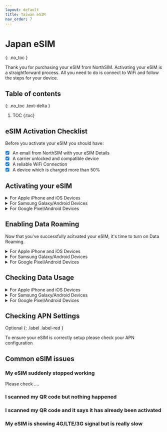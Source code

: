 ```yaml
---
layout: default
title: Taiwan eSIM
nav_order: 7
---
```


# Japan eSIM
{: .no_toc }

Thank you for purchasing your eSIM from NorthSIM. Activating your eSIM is a straightforward process. All you need to do is connect to WiFi and follow the steps for your device.

## Table of contents
{: .no_toc .text-delta }

1. TOC
{:toc}

## eSIM Activation Checklist

Before you activate your eSIM you should have:

- [x] An email from NorthSIM with your eSIM Details
- [x] A carrier unlocked and compatible device
- [x] A reliable WiFi Connection
- [x] A device which is charged more than 50% 

## Activating your eSIM

<details markdown="block">
  <summary>
    For Apple iPhone and iOS Devices
  </summary>

{: .highlight }
Go to Settings > Mobile (Cellular)

![](../../assets/images/iphone-add-esim/1.gif){:width="40%"}

{: .highlight }
Then tap on add an eSIM

![](../../assets/images/iphone-add-esim/2.gif){:width="40%"}

{: .highlight }
Choose the use QR Code option

![](../../assets/images/iphone-add-esim/3.gif){:width="40%"}

{: .highlight }
Scan your QR Code (or enter your QR details manually if you have been given them)

![](../../assets/images/iphone-add-esim/4.gif){:width="40%"}

</details>

<details markdown="block">
  <summary>
    For Samsung Galaxy/Android Devices
  </summary>

{: .highlight }
Go to Settings > Connections

![](../../assets/images/samsung-add-esim/1.gif){:width="40%"}

{: .highlight }
Then tap on SIM Card Manager

![](../../assets/images/samsung-add-esim/2.gif){:width="40%"}

{: .highlight }
Tap on Add Mobile Plan

![](../../assets/images/samsung-add-esim/3.gif){:width="40%"}

{: .highlight }
Tap on Scan Carrier QR Code

![](../../assets/images/samsung-add-esim/4.gif){:width="40%"}

{: .highlight }
Scan your QR Code (or enter your QR details manually if you have been given them)

![](../../assets/images/samsung-add-esim/5.gif){:width="40%"}

</details>


<details markdown="block">
  <summary>
    For Google Pixel/Android Devices
  </summary>

{: .highlight }
- Go to Settings > Network & Internet
- Look for the SIMs menu and click the + button
- Tap on Download a SIM instead
- Tap Next and follow the instructions
- Scan your QR code

</details>

## Enabling Data Roaming

Now that you've successfully acitvated your eSIM, it's time to turn on Data Roaming.

<details markdown="block">
  <summary>
    For Apple iPhone and iOS Devices
  </summary>

{: .highlight }
- Go to Settings
- Tap on Mobile
- Tap on the eSIM
- Scroll down and toggle on Data Roaming
</details>

<details markdown="block">
  <summary>
    For Samsung Galaxy/Android Devices
  </summary>

{: .highlight }
- Go To Settings
- Tap on Connections
- Tap on Mobile Networks
- Toggle on Data Roaming

</details>


<details markdown="block">
  <summary>
    For Google Pixel/Android Devices
  </summary>

{: .highlight }
- Go to Settings
- Tap on Network & Internet
- Tap on Internet
- Tap on the eSIM's setting icon (it looks like a gear)
- Toggle Roaming on

</details>

## Checking Data Usage

<details markdown="block">
  <summary>
    For Apple iPhone and iOS Devices
  </summary>

  {: .highlight }
- Go to Settings
- Tap on Mobile
- Scroll down and check the Data Roaming Usage value
</details>

<details markdown="block">
  <summary>
    For Samsung Galaxy/Android Devices
  </summary>

{: .highlight }
- Go To Settings
- Tap on Connections
- Tap on Data Usage
- Check the data usage for your eSIM
</details>

<details markdown="block">
  <summary>
    For Google Pixel/Android Devices
  </summary>

  {: .highlight }
- Go to Settings
- Tap on Network & Internet
- Tap on Internet
- Tap on the eSIM you have installed
- Check your data usage
</details>

## Checking APN Settings

Optional
{: .label .label-red }

To ensure your eSIM is correctly setup please check your APN configuration

## Common eSIM issues

### My eSIM suddenly stopped working

Please check ....

### I scanned my QR code but nothing happened

### I scanned my QR code and it says it has already been activated

### My eSIM is showing 4G/LTE/3G signal but is really slow

